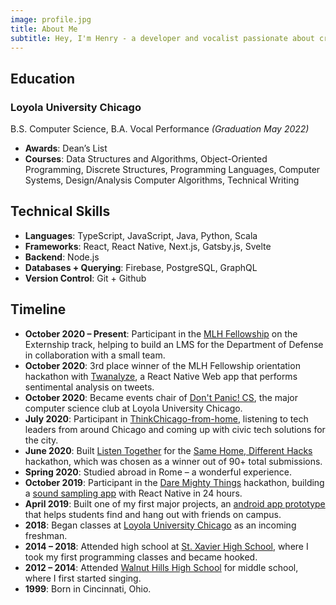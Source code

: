 ```yaml
---
image: profile.jpg
title: About Me
subtitle: Hey, I'm Henry - a developer and vocalist passionate about creating music and impactful applications.
---
```


## Education

### Loyola University Chicago

B.S. Computer Science, B.A. Vocal Performance _(Graduation May 2022)_

- **Awards**: Dean’s List
- **Courses**: Data Structures and Algorithms, Object-Oriented Programming, Discrete Structures, Programming Languages, Computer Systems, Design/Analysis Computer Algorithms, Technical Writing

## Technical Skills

- **Languages**: TypeScript, JavaScript, Java, Python, Scala
- **Frameworks**: React, React Native, Next.js, Gatsby.js, Svelte
- **Backend**: Node.js
- **Databases + Querying**: Firebase, PostgreSQL, GraphQL
- **Version Control**: Git + Github

## Timeline

- **October 2020 – Present**: Participant in the [MLH Fellowship](https://fellowship.mlh.io/) on the Externship track, helping to build an LMS for the Department of Defense in collaboration with a small team.
- **October 2020**: 3rd place winner of the MLH Fellowship orientation hackathon with [Twanalyze](/projects/twanalyze), a React Native Web app that performs sentimental analysis on tweets.
- **October 2020**: Became events chair of [Don't Panic! CS](https://dontpanic.cs.luc.edu/), the major computer science club at Loyola University Chicago.
- **July 2020**: Participant in [ThinkChicago-from-home](http://www.thinkchicago.net/thinkchicago-from-home-2020), listening to tech leaders from around Chicago and coming up with civic tech solutions for the city.
- **June 2020**: Built [Listen Together](/projects/listentogether) for the [Same Home, Different Hacks](https://samehomedifferenthacks.devpost.com/project-gallery) hackathon, which was chosen as a winner out of 90+ total submissions.
- **Spring 2020**: Studied abroad in Rome – a wonderful experience.
- **October 2019**: Participant in the [Dare Mighty Things](https://www.daremightythings.co/hackathon.html) hackathon, building a [sound sampling app](https://github.com/hfellerhoff/sound-sampler) with React Native in 24 hours.
- **April 2019**: Built one of my first major projects, an [android app prototype](https://github.com/hfellerhoff/JoinMe) that helps students find and hang out with friends on campus.
- **2018**: Began classes at [Loyola University Chicago](https://www.luc.edu/) as an incoming freshman.
- **2014 – 2018**: Attended high school at [St. Xavier High School](https://www.stxavier.org/), where I took my first programming classes and became hooked.
- **2012 – 2014**: Attended [Walnut Hills High School](http://www.walnuthillseagles.com/) for middle school, where I first started singing.
- **1999**: Born in Cincinnati, Ohio.
